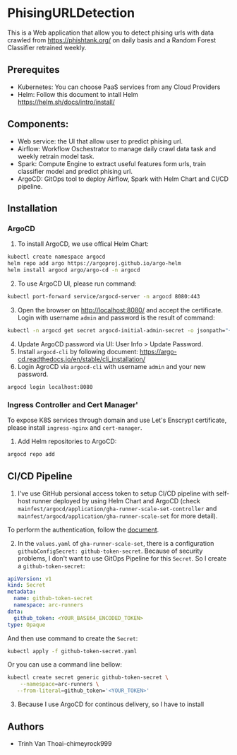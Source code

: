 # PhisingURLDetection
This is a Web application that allow you to detect phising urls with data crawled from <https://phishtank.org/> on daily basis and a Random Forest Classifier retrained weekly.

## Prerequites
- Kubernetes: You can choose PaaS services from any Cloud Providers
- Helm: Follow this document to intall Helm <https://helm.sh/docs/intro/install/>

## Components:
- Web service: the UI that allow user to predict phising url.
- Airflow: Workflow Oschestrator to manage daily crawl data task and weekly retrain model task.
- Spark: Compute Engine to extract useful features form urls, train classifier model and predict phising url.
- ArgoCD: GitOps tool to deploy Airflow, Spark with Helm Chart and CI/CD pipeline.
## Installation
### ArgoCD
1. To install ArgoCD, we use offical Helm Chart:
```bash
kubectl create namespace argocd
helm repo add argo https://argoproj.github.io/argo-helm
helm install argocd argo/argo-cd -n argocd
```
2. To use ArgoCD UI, please run command:
```bash
kubectl port-forward service/argocd-server -n argocd 8080:443
```
3. Open the browser on <http://localhost:8080/> and accept the certificate. Login with username `admin` and password is the result of command:
```bash
kubectl -n argocd get secret argocd-initial-admin-secret -o jsonpath="{.data.password}" | base64 -d
```
4. Update ArgoCD password via UI: User Info > Update Password.
5. Install `argocd-cli` by following document: <https://argo-cd.readthedocs.io/en/stable/cli_installation/>
6. Login AgroCD via `argocd-cli` with username `admin` and your new password.
```
argocd login localhost:8080
```
### Ingress Controller and Cert Manager'
To expose K8S services through domain and use Let's Enscrypt certificate, please install `ingress-nginx` and `cert-manager`.
1. Add Helm repositories to ArgoCD:
```bash
argocd repo add
```

## CI/CD Pipeline
1. I've use GitHub persional access token to setup CI/CD pipeline with 
self-host runner deployed by using Helm Chart and ArgoCD (check `mainfest/argocd/application/gha-runner-scale-set-controller` and `mainfest/argocd/application/gha-runner-scale-set` for more detail).

To perform the authentication, follow the [document](https://docs.github.com/en/actions/hosting-your-own-runners/managing-self-hosted-runners-with-actions-runner-controller/authenticating-to-the-github-api#authenticating-arc-with-a-personal-access-token).

2. In the `values.yaml` of `gha-runner-scale-set`, there is a configuration `githubConfigSecret: github-token-secret`. Because of security problems, I don't want to use GitOps Pipeline for this `Secret`.
So I create a `github-token-secret`:
```yaml
apiVersion: v1
kind: Secret
metadata:
  name: github-token-secret
  namespace: arc-runners
data:
  github_token: <YOUR_BASE64_ENCODED_TOKEN>
type: Opaque
```
And then use command to create the `Secret`:
```bash
kubectl apply -f github-token-secret.yaml
``` 

Or you can use a command line bellow:
```bash
kubectl create secret generic github-token-secret \
    --namespace=arc-runners \
   --from-literal=github_token='<YOUR_TOKEN>'
```
3. Because I use ArgoCD for continous delivery, so I have to install 
## Authors
* Trinh Van Thoai-chimeyrock999
